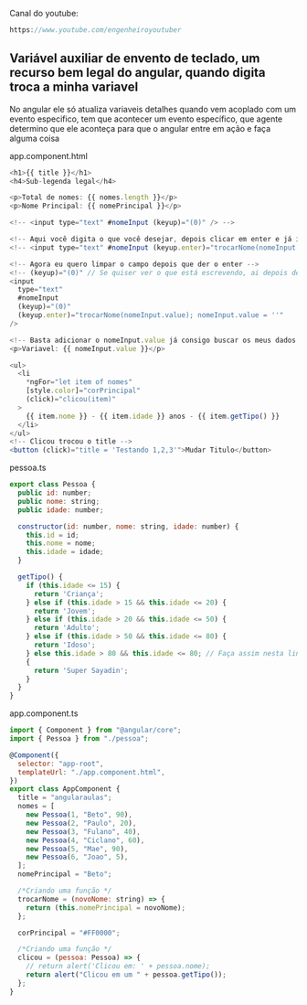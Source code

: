 Canal do youtube:

```js
https://www.youtube.com/engenheiroyoutuber
```

## Variável auxiliar de envento de teclado, um recurso bem legal do angular, quando digita troca a minha variavel

No angular ele só atualiza variaveis detalhes quando vem acoplado com um evento
especifico, tem que acontecer um evento específico, que agente determino que ele
aconteça para que o angular entre em ação e faça alguma coisa

app.component.html

```js
<h1>{{ title }}</h1>
<h4>Sub-legenda legal</h4>

<p>Total de nomes: {{ nomes.length }}</p>
<p>Nome Principal: {{ nomePrincipal }}</p>

<!-- <input type="text" #nomeInput (keyup)="(0)" /> -->

<!-- Aqui você digita o que você desejar, depois clicar em enter e já irá ficar na variavel -->
<!-- <input type="text" #nomeInput (keyup.enter)="trocarNome(nomeInput.value)" /> -->

<!-- Agora eu quero limpar o campo depois que der o enter -->
<!-- (keyup)="(0)" // Se quiser ver o que está escrevendo, ai depois de clicar no enter, apaga a variavel -->
<input
  type="text"
  #nomeInput
  (keyup)="(0)"
  (keyup.enter)="trocarNome(nomeInput.value); nomeInput.value = ''"
/>

<!-- Basta adicionar o nomeInput.value já consigo buscar os meus dados -->
<p>Variavel: {{ nomeInput.value }}</p>

<ul>
  <li
    *ngFor="let item of nomes"
    [style.color]="corPrincipal"
    (click)="clicou(item)"
  >
    {{ item.nome }} - {{ item.idade }} anos - {{ item.getTipo() }}
  </li>
</ul>
<!-- Clicou trocou o title -->
<button (click)="title = 'Testando 1,2,3'">Mudar Titulo</button>
```

pessoa.ts

```js
export class Pessoa {
  public id: number;
  public nome: string;
  public idade: number;

  constructor(id: number, nome: string, idade: number) {
    this.id = id;
    this.nome = nome;
    this.idade = idade;
  }

  getTipo() {
    if (this.idade <= 15) {
      return 'Criança';
    } else if (this.idade > 15 && this.idade <= 20) {
      return 'Jovem';
    } else if (this.idade > 20 && this.idade <= 50) {
      return 'Adulto';
    } else if (this.idade > 50 && this.idade <= 80) {
      return 'Idoso';
    } else this.idade > 80 && this.idade <= 80; // Faça assim nesta linha
    {
      return 'Super Sayadin';
    }
  }
}
```

app.component.ts

```js
import { Component } from "@angular/core";
import { Pessoa } from "./pessoa";

@Component({
  selector: "app-root",
  templateUrl: "./app.component.html",
})
export class AppComponent {
  title = "angularaulas";
  nomes = [
    new Pessoa(1, "Beto", 90),
    new Pessoa(2, "Paulo", 20),
    new Pessoa(3, "Fulano", 40),
    new Pessoa(4, "Ciclano", 60),
    new Pessoa(5, "Mae", 90),
    new Pessoa(6, "Joao", 5),
  ];
  nomePrincipal = "Beto";

  /*Criando uma função */
  trocarNome = (novoNome: string) => {
    return (this.nomePrincipal = novoNome);
  };

  corPrincipal = "#FF0000";

  /*Criando uma função */
  clicou = (pessoa: Pessoa) => {
    // return alert('Clicou em: ' + pessoa.nome);
    return alert("Clicou em um " + pessoa.getTipo());
  };
}
```
